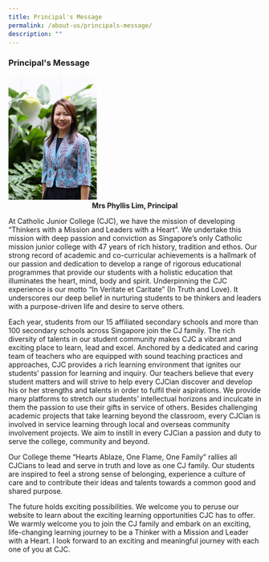 ```yaml
---
title: Principal's Message
permalink: /about-us/principals-message/
description: ""
---
```

### **Principal's Message**

<img src="/images/principal.jpg" style="width:35%">

<center><b>Mrs Phyllis Lim, Principal</b></center>

At Catholic Junior College (CJC), we have the mission of developing “Thinkers with a Mission and Leaders with a Heart”. We undertake this mission with deep passion and conviction as Singapore’s only Catholic mission junior college with 47 years of rich history, tradition and ethos. Our strong record of academic and co-curricular achievements is a hallmark of our passion and dedication to develop a range of rigorous educational programmes that provide our students with a holistic education that illuminates the heart, mind, body and spirit. Underpinning the CJC experience is our motto “In Veritate et Caritate” (In Truth and Love). It underscores our deep belief in nurturing students to be thinkers and leaders with a purpose-driven life and desire to serve others.

Each year, students from our 15 affiliated secondary schools and more than 100 secondary schools across Singapore join the CJ family. The rich diversity of talents in our student community makes CJC a vibrant and exciting place to learn, lead and excel. Anchored by a dedicated and caring team of teachers who are equipped with sound teaching practices and approaches, CJC provides a rich learning environment that ignites our students’ passion for learning and inquiry. Our teachers believe that every student matters and will strive to help every CJCian discover and develop his or her strengths and talents in order to fulfil their aspirations. We provide many platforms to stretch our students’ intellectual horizons and inculcate in them the passion to use their gifts in service of others. Besides challenging academic projects that take learning beyond the classroom, every CJCian is involved in service learning through local and overseas community involvement projects. We aim to instill in every CJCian a passion and duty to serve the college, community and beyond.

Our College theme “Hearts Ablaze, One Flame, One Family” rallies all CJCians to lead and serve in truth and love as one CJ family. Our students are inspired to feel a strong sense of belonging, experience a culture of care and to contribute their ideas and talents towards a common good and shared purpose.

The future holds exciting possibilities. We welcome you to peruse our website to learn about the exciting learning opportunities CJC has to offer. We warmly welcome you to join the CJ family and embark on an exciting, life-changing learning journey to be a Thinker with a Mission and Leader with a Heart. I look forward to an exciting and meaningful journey with each one of you at CJC.